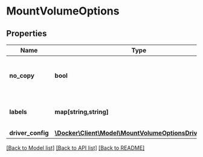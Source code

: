 # MountVolumeOptions

## Properties
Name | Type | Description | Notes
------------ | ------------- | ------------- | -------------
**no_copy** | **bool** | Populate volume with data from the target. | [optional] [default to false]
**labels** | **map[string,string]** | User-defined key/value metadata. | [optional] 
**driver_config** | [**\Docker\Client\Model\MountVolumeOptionsDriverConfig**](MountVolumeOptionsDriverConfig.md) |  | [optional] 

[[Back to Model list]](../../README.md#documentation-for-models) [[Back to API list]](../../README.md#documentation-for-api-endpoints) [[Back to README]](../../README.md)

